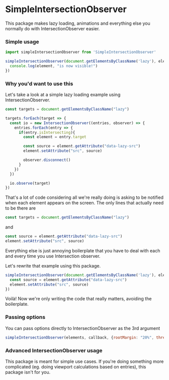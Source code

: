 # SimpleIntersectionObserver

This package makes lazy loading, animations and everything else you normally do with IntersectionObserver easier.

### Simple usage

```javascript
import simpleIntersectionObserver from 'SimpleIntersectionObserver'

simpleIntersectionObserver(document.getElementsByClassName('lazy'), element => {
  console.log(element, "is now visible!")
})
```

### Why you'd want to use this

Let's take a look at a simple lazy loading example using IntersectionObserver.

```javascript
const targets = document.getElementsByClassName("lazy")

targets.forEach(target => {
  const io = new IntersectionObserver((entries, observer) => {
    entries.forEach(entry => {
      if(entry.isIntersecting){
        const element = entry.target

        const source = element.getAttribute("data-lazy-src")
        element.setAttribute("src", source)

        observer.disconnect()
      }
    })
  })

  io.observe(target)
})
```

That's a lot of code considering all we're really doing is asking to be notified when each element appears on the screen.
The only lines that actually need to be there are

```javascript
const targets = document.getElementsByClassName("lazy")
```

and 

```javascript
const source = element.getAttribute("data-lazy-src")
element.setAttribute("src", source)
```

Everything else is just annoying boilerplate that you have to deal with each and every time you use Intersection observer.

Let's rewrite that example using this package.

```javascript
simpleIntersectionObserver(document.getElementsByClassName('lazy'), element => {
  const source = element.getAttribute("data-lazy-src")
  element.setAttribute("src", source)
})
```

Voilà! Now we're only writing the code that really matters, avoiding the boilerplate.

### Passing options
You can pass options directly to IntersectionObserver as the 3rd argument

```javascript
simpleIntersectionObserver(elements, callback, {rootMargin: "20%", threshold: .1})
```

### Advanced IntersectionObserver usage
This package is meant for simple use cases. If you're doing something more complicated (eg. doing viewport calculations based on entries), this package isn't for you.